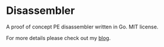 # Disassembler

A proof of concept PE disassembler written in Go. MIT license.

For more details please check out my [blog](https://procleap.com/blog/go-hacking-part2).

